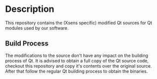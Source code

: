 # Description

This repository contains the (Xsens specific) modified Qt sources for Qt modules used by our software.

## Build Process

The modifications to the source don't have any impact on the building process of Qt. It is advised to obtain a full copy of the Qt source code, 
checkout this repository and copy it's contents over the original source. After that follow the regular Qt building process to obtain the binaries.